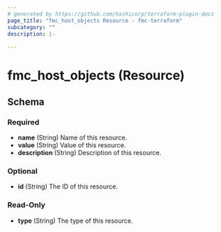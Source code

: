 ```yaml
---
# generated by https://github.com/hashicorp/terraform-plugin-docs
page_title: "fmc_host_objects Resource - fmc-terraform"
subcategory: ""
description: |-
  
---
```


# fmc_host_objects (Resource)





<!-- schema generated by tfplugindocs -->
## Schema

### Required

- **name** (String) Name of this resource.
- **value** (String) Value of this resource.
- **description** (String) Description of this resource.

### Optional

- **id** (String) The ID of this resource.

### Read-Only

- **type** (String) The type of this resource.


